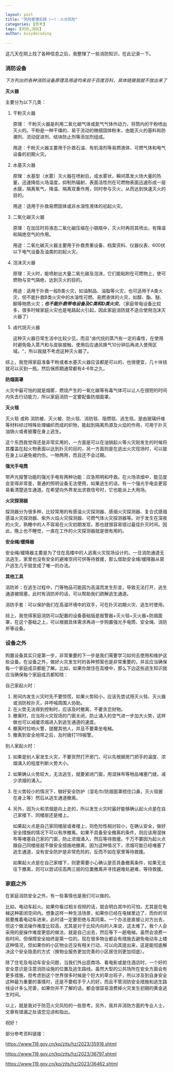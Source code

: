 ```yaml
---

layout: post
title: "风险管理实践（一）：火灾风险"
categories: [思考]
tags: [风险,消防]
author: busydecoding
 
---
```


这几天在网上找了各种信息之后，我整理了一些消防知识，在此记录一下。

### 消防设备

*下方列出的各种消防设备原理及用途均来自于百度百科，具体链接我就不放出来了*

**灭火器**

主要分为以下几类：

1. 干粉灭火器

   原理： 干粉灭火器是利用二氧化碳气体或氮气气体作动力，将筒内的干粉喷出灭火的。干粉是一种干燥的、易于流动的微细固体粉末，由能灭火的基料和防潮剂、流动促进剂、结块防止剂等添加剂组成。

   用途：干粉灭火器主要用于扑救石油、有机溶剂等易燃液体、可燃气体和电气设备的初期火灾。 

   

2. 水基灭火器

   原理：水基型（水雾）灭火器在喷射后，成水雾状，瞬间蒸发火场大量的热量，迅速降低火场温度，抑制热辐射，表面活性剂在可燃物表面迅速形成一层水膜，隔离氧气，降温、隔离双重作用，同时参与灭火，从而达到快速灭火的目的。

   用途：适用于扑救易燃固体或非水溶性液体的初起火灾。

   

3. 二氧化碳灭火器

   原理：在加压时将液态二氧化碳压缩在小钢瓶中，灭火时再将其喷出，有降温和隔绝空气的作用。

   用途：二氧化碳灭火器主要用于扑救贵重设备、档案资料、仪器仪表、600伏以下电气设备及油类的初起火灾。

   

4. 泡沫灭火器

   原理：灭火时，能喷射出大量二氧化碳及泡沫，它们能粘附在可燃物上，使可燃物与空气隔绝，达到灭火的目的。

   用途：适用于扑救一般B类火灾，如油制品、油脂等火灾，也可适用于A类火灾，但不能扑救B类火灾中的水溶性可燃、易燃液体的火灾，如醇、酯、醚、酮等物质火灾；***也不能扑救带电设备及C类和D类火灾***。（家庭带电设备比较多，很多时候家庭火灾也是电路起火引起，因此家庭消防就不适合使用泡沫灭火器了）

   

5. 卤代烷灭火器

   这种灭火器日常生活中比较少见，而且"卤代烷的蒸汽有一定的毒性，在使用时避免吸入蒸汽和与皮肤接触，使用后应通风换气10分钟后再进入使用区域。"，所以我就不考虑这种灭火器了。

综上，我觉得家庭准备干粉或者水基灭火器应该都是可以的，也很便宜，几十块钱就可以买到一瓶，然后保质期通常都有4-6年之久。

**防烟面罩**

火灾中最可怕的就是烟雾，燃烧产生的一氧化碳等有毒气体可以让人在很短的时间内失去行动能力，所以家庭消防一定要配备防烟面罩。

**灭火毯**

灭火毯 或称 消防被、灭火被、防火毯、消防毯、阻燃毯、逃生毯，是由玻璃纤维等材料经过特殊处理编织而成的织物，能起到隔离热源及火焰的作用，可用于扑灭油锅火或者披覆在身上逃生。

这个东西我觉得还是非常实用的，一方面是可以在油锅起火等火灾刚发生的时候将其覆盖在起火物表面以达到扑灭的目的，另一方面则是在逃出火灾现场时，可以披在身上以避免被灼伤，一物两用，而且还不会过期。

**强光手电筒**

带声光报警功能的强光手电有两种功能：应急照明和呼救。在火场浓烟中，能见度会变得非常差，普通的照明设备无法使用，如果逃生的话，有一个强光手电会更容易看清楚逃生通道。在希望向外界发出求救信号时，它也能派上大用场。

**火灾探测器**

探测器分为很多种，比较常用的有感温火灾探测器、感烟火灾探测器、复合式感烟感温火灾探测器、紫外火焰火灾探测器、可燃气体火灾探测器等。对于发生在深夜的火灾，熟睡中的人不容易在火灾初期发现，那也就很容易错过最佳扑灭时间。因此，晚上也不睡觉，一直在工作的火灾探测器就是很有用的。

**安全绳/缓降器**

安全绳/缓降器主要是为了住在高楼中的人逃离火灾现场设计的。一旦消防通道无法逃生，家里也没有安全的避难空间可供等待救援，那么借助安全绳/缓降器从窗户逃生几乎就变成了唯一的办法。

**其他工具**

消防斧：在逃生过程中，门等物品可能因为高温而发生形变，导致无法打开，逃生通道被阻塞，此时有消防斧的话，可以帮助我们疏解逃生通道。

消防手套：可以保护我们在高温环境中的双手，可在扑灭初期火灾、逃生时使用。

综上，我觉得家庭消防可以配置的设备基础版是报警器+灭火毯+灭火器+防烟面罩，在这个基础之上，可以根据具体需求再进一步购置强光手电筒、安全绳、消防斧等设备。

### 设备之外

购置设备其实只是第一步，非常重要的下一步是我们需要学习如何去使用和维护这些设备。在设备之外，做好火灾发生时的各种预案也是非常重要的，并且应当确保每一个家庭成员都能了解。比如，如果你居住在高楼中，那么下边这些逃生知识就应当确保每个家庭成员都知晓：

自己家起火时：

1. 房间内发生火灾时先不要惊慌，如果火势较小，应该先尝试用灭火毯、灭火器或消防栓扑灭，并呼喊周围人协助。
2. 在火势无法得到控制时，应该及时撤离，不要贪恋财物。
3. 撤离时，应当将火灾现场的门窗关闭，防止涌入的空气进一步加大火势，这样做也可以减缓浓烟进入到逃生通道的速度。
4. 撤离时拉响火警，提醒其他人，并且不要乘坐电梯。
5. 撤离到安全地带之后，及时拨打119报警。

别人家起火时：

1. 如果是别人家发生火灾，不要贸然打开房门，可以先根据房门把手的温度、浓烟涌入的程度判断火势大小。

2. 如果确认火势较大，无法逃生，就要紧闭门窗，用湿抹布等物品堵塞门缝，减少浓烟的涌入。

3. 在火势较小的情况下，做好安全防护（湿毛巾/防烟面罩捂住口鼻，灭火毯披在身上等）然后从逃生通道撤离。

4. 另外，因为火和浓烟是向上走的，所以发生火灾时最好能够确认起火点是在自己家楼下、同楼层还是楼上。

   如果起火点是自己家同楼层或者楼上，则危险性相对较小，在确认安全，做好安全措施的情况下可以有序撤离。如果不具备安全撤离的条件，则应该用湿抹布等堵塞自己家的门窗，防止浓烟涌入，然后等待救援。千万不要因为起火点跟自己同楼层就不做安全措施地撤离，因为这种情况下，浓烟可能已经堵塞了逃生通道，没有安全防护是非常危险的，反而不如在家里等待救援。

   如果起火点是在自己家楼下，则更需要小心确认是否具备撤离条件，如果无法往下撤离，则可以尝试往高两三层的位置撤离并寻找避难处避难，等待救援。

### 家庭之外

在家庭消防安全之外，有一些事情也是我们可以做的。

比如，电动车起火。如果你看过相关视频的话，就会明白其中的可怕，尤其是在电梯这种密闭空间内。想象这样一种生活场景，如果你已经在电梯里边了，而你的邻居要推着电动车进来，此时请一定要拒绝与其同乘。一个办法是直接让对方出去，但这个做法操作难度比较高，尤其是对于比较内向的人来说，这太难了。我个人会采用的是操作难度更低的做法，就是自己出去，然后等下一趟电梯。虽然会浪费一些时间，但保障安全始终是第一位的。现在很多物业都会有措施去避免电动车上楼这种情况，但如果你的小区物业还没有相关行动，可以向其提出来，这是能彻底解决这个安全隐患的方式（换物业服务更加完善的小区居住则更加彻底）。

除了住宅及电动车安全问题，当我们外出逛商场、看电影或是住酒店时，一个好的安全意识是注意消防设施的位置及逃生路线。虽然大型的公共场所在安全方面会有更多措施，但考虑到这个世界很多时候是个巨大的草台班子，所以涉及到自身安全这种最为重要的事情时，还是不要假手于人的好。而且不管消防安全措施和逃生路线设计多么完善，如果你并不了解的话，都会很容易浪费掉火灾发生初期的黄金逃生时间。

以上，就是我对于防范火灾风险的一些思考。另外，我并非消防方面的专业人士，文章有错漏之处请您见谅和指出。

祝好！

部分参考资料链接：

 https://www.119.gov.cn/kp/zjts/hz/2023/35918.shtml

https://www.119.gov.cn/kp/zjts/hz/2023/36797.shtml

https://www.119.gov.cn/kp/zjts/hz/2023/36462.shtml
